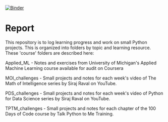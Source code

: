 [![Binder](https://mybinder.org/badge_logo.svg)](https://mybinder.org/v2/gh/grant-king/report/master)

# Report

This repository is to log learning progress and work on small Python projects. This is organized into folders by topic and learning resource. These 'course' folders are described here:

Applied_ML - Notes and exercises from University of Michigan's Applied Machine Learning course available for audit on Coursera

MOI_challenges - Small projects and notes for each week's video of The Math of Intelligence series by Siraj Raval on YouTube.

PDS_challenges - Small projects and notes for each week's video of Python for Data Science series by Siraj Raval on YouTube.

TPTM_challenges - Small projects and notes for each chapter of the 100 Days of Code course by Talk Python to Me Training.

